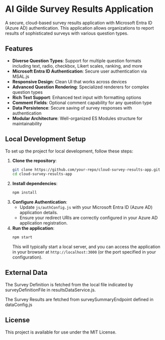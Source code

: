 # AI Gilde Survey Results Application

A secure, cloud-based survey results application with Microsoft Entra ID (Azure AD) authentication. This application allows organizations to report results of sophisticated surveys with various question types.

## Features

- **Diverse Question Types**: Support for multiple question formats including text, radio, checkbox, Likert scales, ranking, and more
- **Microsoft Entra ID Authentication**: Secure user authentication via MSAL.js
- **Responsive Design**: Clean UI that works across devices
- **Advanced Question Rendering**: Specialized renderers for complex question types
- **Rich Text Support**: Enhanced text input with formatting options
- **Comment Fields**: Optional comment capability for any question type
- **Data Persistence**: Secure saving of survey responses with authentication
- **Modular Architecture**: Well-organized ES Modules structure for maintainability


## Local Development Setup

To set up the project for local development, follow these steps:

1.  **Clone the repository**:
    ```bash
    git clone https://github.com/your-repo/cloud-survey-results-app.git
    cd cloud-survey-results-app
    ```
2.  **Install dependencies**:
    ```bash
    npm install
    ```
3.  **Configure Authentication**:
    *   Update `js/authConfig.js` with your Microsoft Entra ID (Azure AD) application details.
    *   Ensure your redirect URIs are correctly configured in your Azure AD application registration.
4.  **Run the application**:
    ```bash
    npm start
    ```
    This will typically start a local server, and you can access the application in your browser at `http://localhost:3000` (or the port specified in your configuration).

## External Data

The Survey Definition is fetched from the local file indicated by surveyDefinitionFile in resultsDataService.js.

The Survey Results are fetched from surveySummaryEndpoint defined in dataConfig.js

## License

This project is available for use under the MIT License.
